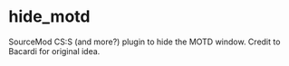 # hide_motd
SourceMod CS:S (and more?) plugin to hide the MOTD window. Credit to Bacardi for original idea.
